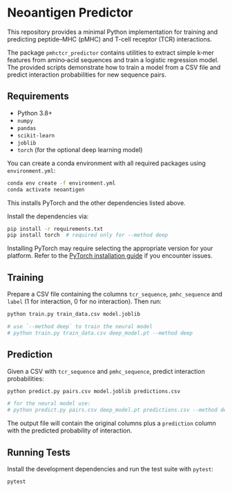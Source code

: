 # Neoantigen Predictor

This repository provides a minimal Python implementation for training and
predicting peptide–MHC (pMHC) and T-cell receptor (TCR) interactions.

The package `pmhctcr_predictor` contains utilities to extract simple k‑mer
features from amino‑acid sequences and train a logistic regression model.
The provided scripts demonstrate how to train a model from a CSV file and
predict interaction probabilities for new sequence pairs.

## Requirements

- Python 3.8+
- `numpy`
- `pandas`
- `scikit-learn`
- `joblib`
- `torch` (for the optional deep learning model)

You can create a conda environment with all required packages using
`environment.yml`:

```bash
conda env create -f environment.yml
conda activate neoantigen
```

This installs PyTorch and the other dependencies listed above.

Install the dependencies via:

```bash
pip install -r requirements.txt
pip install torch  # required only for --method deep
```

Installing PyTorch may require selecting the appropriate version for your
platform. Refer to the [PyTorch installation guide](https://pytorch.org/) if you
encounter issues.

## Training

Prepare a CSV file containing the columns `tcr_sequence`, `pmhc_sequence` and
`label` (1 for interaction, 0 for no interaction). Then run:

```bash
python train.py train_data.csv model.joblib

# use `--method deep` to train the neural model
# python train.py train_data.csv deep_model.pt --method deep
```

## Prediction

Given a CSV with `tcr_sequence` and `pmhc_sequence`, predict interaction
probabilities:

```bash
python predict.py pairs.csv model.joblib predictions.csv

# for the neural model use:
# python predict.py pairs.csv deep_model.pt predictions.csv --method deep
```

The output file will contain the original columns plus a `prediction` column
with the predicted probability of interaction.

## Running Tests

Install the development dependencies and run the test suite with `pytest`:

```bash
pytest
```
